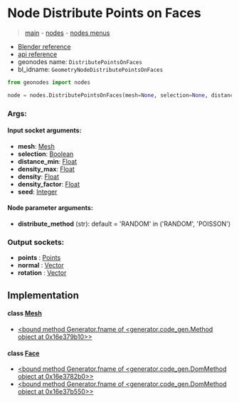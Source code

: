 # Node Distribute Points on Faces

> [main](../structure.md) - [nodes](nodes.md) - [nodes menus](nodes_menus.md)

- [Blender reference](https://docs.blender.org/manual/en/latest/modeling/geometry_nodes/point/distribute_points_on_faces.html)
- [api reference](https://docs.blender.org/api/current/bpy.types.GeometryNodeDistributePointsOnFaces.html)
- geonodes name: `DistributePointsOnFaces`
- bl_idname: `GeometryNodeDistributePointsOnFaces`

```python
from geonodes import nodes

node = nodes.DistributePointsOnFaces(mesh=None, selection=None, distance_min=None, density_max=None, density=None, density_factor=None, seed=None, distribute_method='RANDOM')
```

### Args:

#### Input socket arguments:

- **mesh**: [Mesh](Mesh.md)
- **selection**: [Boolean](Boolean.md)
- **distance_min**: [Float](Float.md)
- **density_max**: [Float](Float.md)
- **density**: [Float](Float.md)
- **density_factor**: [Float](Float.md)
- **seed**: [Integer](Integer.md)

#### Node parameter arguments:

- **distribute_method** (str): default = 'RANDOM' in ('RANDOM', 'POISSON')

### Output sockets:

- **points** : [Points](Points.md)
- **normal** : [Vector](Vector.md)
- **rotation** : [Vector](Vector.md)

## Implementation

#### class [Mesh](Mesh.md)

 - [<bound method Generator.fname of <generator.code_gen.Method object at 0x16e379b10>>](Mesh.md#distribute_points_on_faces)
#### class [Face](Face.md)

 - [<bound method Generator.fname of <generator.code_gen.DomMethod object at 0x16e3782b0>>](Face.md#distribute_points_random)
 - [<bound method Generator.fname of <generator.code_gen.DomMethod object at 0x16e37b550>>](Face.md#distribute_points_poisson)
